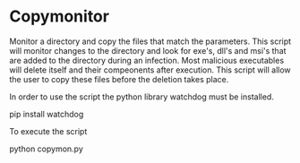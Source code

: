 # Copymonitor
Monitor a directory and copy the files that match the parameters. 
This script will monitor changes to the directory and look for exe's, dll's and msi's that are added to the directory during an infection. 
Most malicious executables will delete itself and their compeonents after execution. This script will allow the user to copy these files 
before the deletion takes place. 


In order to use the script the python library watchdog must be installed.

pip install watchdog 

To execute the script

python copymon.py 
